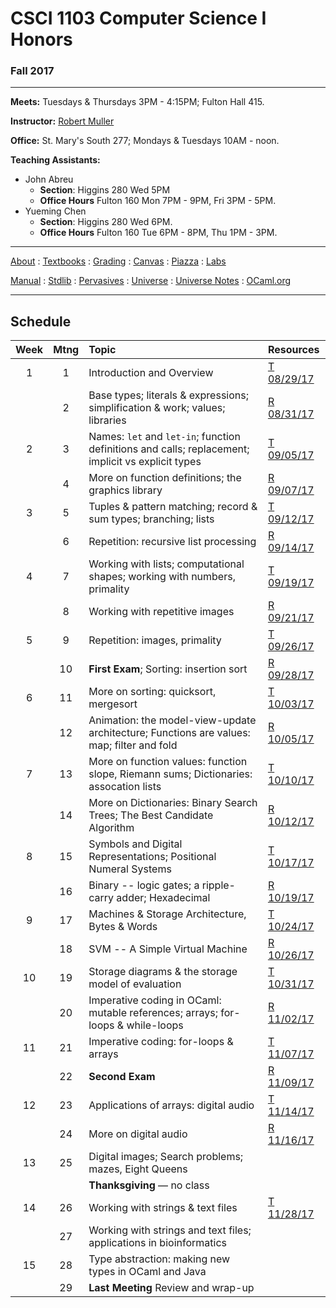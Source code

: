 # CSCI 1103 Computer Science I Honors

### Fall 2017

---

**Meets:** Tuesdays & Thursdays 3PM - 4:15PM; Fulton Hall 415.

**Instructor:** [Robert Muller](http://www.cs.bc.edu/~muller/)

**Office:** St. Mary's South 277; Mondays & Tuesdays 10AM - noon.

**Teaching Assistants:**

+ John Abreu
  + **Section**: Higgins 280 Wed 5PM
  + **Office Hours** Fulton 160 Mon 7PM - 9PM, Fri 3PM - 5PM.
+ Yueming Chen
  + **Section**: Higgins 280 Wed 6PM.
  + **Office Hours** Fulton 160 Tue 6PM - 8PM, Thu 1PM - 3PM.


---

[About](resources/about.md) : [Textbooks](resources/textbooks.md) : [Grading](resources/grading.md) : [Canvas](https://bostoncollege.instructure.com/courses/1579254/gradebook)  : [Piazza](https://piazza.com/class/j6pep61xju0m5) : [Labs](resources/labs.md)

[Manual](http://caml.inria.fr/pub/docs/manual-ocaml/index.html) : [Stdlib](http://caml.inria.fr/pub/docs/manual-ocaml/stdlib.html) : [Pervasives](http://caml.inria.fr/pub/docs/manual-ocaml/libref/Pervasives.html) : [Universe](http://www.is.ocha.ac.jp/~asai/Universe/en/) : [Universe Notes](./resources/universe/README.md) : [OCaml.org](https://ocaml.org/)

---

## Schedule

| Week | Mtng |  Topic                                    | Resources                                |
| :--: | :--: | :--------------------------------------- | :--------------------------------------- |
|  1   |  1   | Introduction and Overview                | [T 08/29/17](https://github.com/BC-CSCI1103/082917) |
|      |  2   | Base types; literals & expressions; simplification & work; values; libraries | [R 08/31/17](https://github.com/BC-CSCI1103/083117) |
|  2   |  3   | Names: `let` and `let-in`; function definitions and calls; replacement; implicit vs explicit types | [T 09/05/17](https://github.com/BC-CSCI1103/090517) |
|      |  4   | More on function definitions; the graphics library | [R 09/07/17](https://github.com/BC-CSCI1103/090717) |
|  3   |  5   | Tuples & pattern matching; record & sum types; branching; lists | [T 09/12/17](https://github.com/BC-CSCI1103/091217) |
|      |  6   | Repetition: recursive list processing    | [R 09/14/17](https://github.com/BC-CSCI1103/091417) |
|  4   |  7   | Working with lists; computational shapes; working with numbers, primality | [T 09/19/17](https://github.com/BC-CSCI1103/091917) |
|      |  8   | Working with repetitive images           | [R 09/21/17](https://github.com/BC-CSCI1103/092117) |
|  5   |  9   | Repetition: images, primality            | [T 09/26/17](https://github.com/BC-CSCI1103/092617) |
|      |  10  | **First Exam**; Sorting: insertion sort  | [R 09/28/17](https://github.com/BC-CSCI1103/092817) |
|  6   |  11  | More on sorting: quicksort, mergesort    | [T 10/03/17](https://github.com/BC-CSCI1103/100317) |
|      |  12  | Animation: the model-view-update architecture; Functions are values: map; filter and fold | [R 10/05/17](https://github.com/BC-CSCI1103/100517) |
|  7   |  13  | More on function values: function slope, Riemann sums; Dictionaries: assocation lists | [T 10/10/17](https://github.com/BC-CSCI1103/101017) |
|      |  14  | More on Dictionaries: Binary Search Trees; The Best Candidate Algorithm | [R 10/12/17](https://github.com/BC-CSCI1103/101217) |
|  8   |  15  | Symbols and Digital Representations; Positional Numeral Systems | [T 10/17/17](https://github.com/BC-CSCI1103/101717) |
|      |  16  | Binary -- logic gates; a ripple-carry adder; Hexadecimal | [R 10/19/17](https://github.com/BC-CSCI1103/101917) |
|  9   |  17  | Machines & Storage Architecture, Bytes & Words | [T 10/24/17](https://github.com/BC-CSCI1103/102417) |
|      |  18  | SVM -- A Simple Virtual Machine          | [R 10/26/17](https://github.com/BC-CSCI1103/102617) |
|  10  |  19  | Storage diagrams & the storage model of evaluation | [T 10/31/17](https://github.com/BC-CSCI1103/103117) |
|      |  20  | Imperative coding in OCaml: mutable references; arrays; for-loops & while-loops | [R 11/02/17](https://github.com/BC-CSCI1103/110217) |
|  11  |  21  | Imperative coding: for-loops & arrays    | [T 11/07/17](https://github.com/BC-CSCI1103/110717) |
|      |  22  | **Second Exam**                          | [R 11/09/17](https://github.com/BC-CSCI1103/110917) |
|  12  |  23  | Applications of arrays: digital audio    | [T 11/14/17](https://github.com/BC-CSCI1103/111417) |
|      |  24  | More on digital audio                    | [R 11/16/17](https://github.com/BC-CSCI1103/111617) |
|  13  |  25  | Digital images; Search problems; mazes, Eight Queens |                                          |
|      |      | **Thanksgiving** — no class              |                                          |
|  14  |  26  | Working with strings & text files      | [T 11/28/17](https://github.com/BC-CSCI1103/112817)                                          |
|      |  27  | Working with strings and text files; applications in bioinformatics |                                          |
|  15  |  28  | Type abstraction: making new types in OCaml and Java |                                          |
|      |  29  | **Last Meeting** Review and wrap-up      |                                          |
